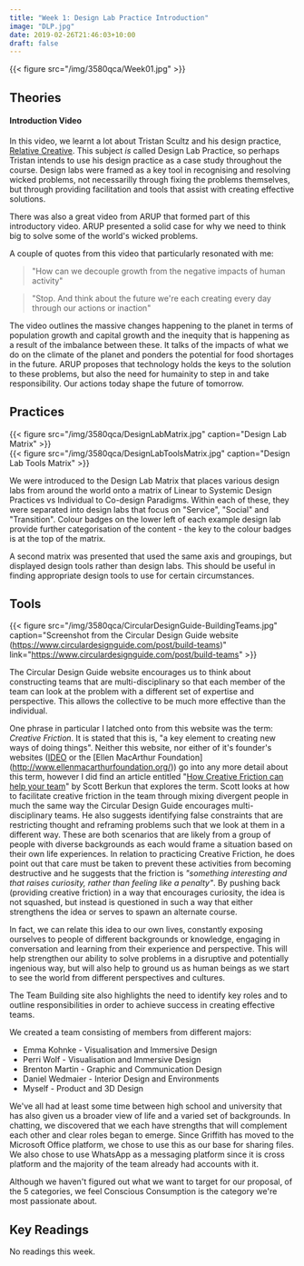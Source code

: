 ```yaml
---
title: "Week 1: Design Lab Practice Introduction"
image: "DLP.jpg"
date: 2019-02-26T21:46:03+10:00
draft: false
---
```

{{< figure src="/img/3580qca/Week01.jpg" >}}


## Theories
#### Introduction Video
In this video, we learnt a lot about Tristan Scultz and his design practice, [Relative Creative](https://relativecreative.com.au).  This subject _is_ called Design Lab Practice, so perhaps Tristan intends to use his design practice as a case study throughout the course.  Design labs were framed as a key tool in recognising and resolving wicked problems, not necessarilly through fixing the problems themselves, but through providing facilitation and tools that assist with creating effective solutions.

There was also a great video from ARUP that formed part of this introductory video.  ARUP presented a solid case for why we need to think big to solve some of the world's wicked problems.

A couple of quotes from this video that particularly resonated with me:

> "How can we decouple growth from the negative impacts of human activity"

> "Stop.  And think about the future we're each creating every day through our actions or inaction"

The video outlines the massive changes happening to the planet in terms of population growth and capital growth and the inequity that is happening as a result of the imbalance between these.  It talks of the impacts of what we do on the climate of the planet and ponders the potential for food shortages in the future.  ARUP proposes that technology holds the keys to the solution to these problems, but also the need for humainity to step in and take responsibility.  Our actions today shape the future of tomorrow.


## Practices

<div class="row">
    <div class="6u 12u$(medium)">
        {{< figure src="/img/3580qca/DesignLabMatrix.jpg" caption="Design Lab Matrix" >}}
    </div>
    <div class="6u 12u$(medium)">
        {{< figure src="/img/3580qca/DesignLabToolsMatrix.jpg" caption="Design Lab Tools Matrix" >}}
    </div>
</div>

We were introduced to the Design Lab Matrix that places various design labs from around the world onto a matrix of Linear to Systemic Design Practices vs Individual to Co-design Paradigms.  Within each of these, they were separated into design labs that focus on "Service", "Social" and "Transition".  Colour badges on the lower left of each example design lab provide further categorisation of the content - the key to the colour badges is at the top of the matrix.

A second matrix was presented that used the same axis and groupings, but displayed design tools rather than design labs.  This should be useful in finding appropriate design tools to use for certain circumstances.

## Tools 
{{< figure src="/img/3580qca/CircularDesignGuide-BuildingTeams.jpg" caption="Screenshot from the Circular Design Guide website (https://www.circulardesignguide.com/post/build-teams)" link="https://www.circulardesignguide.com/post/build-teams" >}}

The Circular Design Guide website encourages us to think about constructing teams that are multi-disciplinary so that each member of the team can look at the problem with a different set of expertise and perspective.  This allows the collective to be much more effective than the individual.

One phrase in particular I latched onto from this website was the term: _Creative Friction_.
It is stated that this is, "a key element to creating new ways of doing things".  Neither this website, nor either of it's founder's websites ([IDEO](http://www.ideo.com/) or the [Ellen MacArthur Foundation] (http://www.ellenmacarthurfoundation.org/)) go into any more detail about this term, however I did find an article entitled "[How Creative Friction can help your team](https://scottberkun.com/2018/how-creative-abrasion-helps-good-ideas/)" by Scott Berkun that explores the term.  Scott looks at how to facilitate creative friction in the team through mixing divergent people in much the same way the Circular Design Guide encourages multi-disciplinary teams.  He also suggests identifying false constraints that are restricting thought and reframing problems such that we look at them in a different way.  These are both scenarios that are likely from a group of people with diverse backgrounds as each would frame a situation based on their own life experiences.  In relation to practicing Creative Friction, he does point out that care must be taken to prevent these activities from becoming destructive and he suggests that the friction is _"something interesting and that raises curiosity, rather than feeling like a penalty"_.  By pushing back (providing creative friction) in a way that encourages curiosity, the idea is not squashed, but instead is questioned in such a way that either strengthens the idea or serves to spawn an alternate course.

In fact, we can relate this idea to our own lives, constantly exposing ourselves to people of different backgrounds or knowledge, engaging in conversation and learning from their experience and perspective.  This will help strengthen our ability to solve problems in a disruptive and potentially ingenious way, but will also help to ground us as human beings as we start to see the world from different perspectives and cultures.


The Team Building site also highlights the need to identify key roles and to outline responsibilities in order to achieve success in creating effective teams.

We created a team consisting of members from different majors:

+ Emma Kohnke - Visualisation and Immersive Design
+ Perri Wolf - Visualisation and Immersive Design
+ Brenton Martin - Graphic and Communication Design
+ Daniel Wedmaier - Interior Design and Environments
+ Myself - Product and 3D Design

We've all had at least some time between high school and university that has also given us a broader view of life and a varied set of backgrounds.  In chatting, we discovered that we each have strengths that will complement each other and clear roles began to emerge.  Since Griffith has moved to the Microsoft Office platform, we chose to use this as our base for sharing files.  We also chose to use WhatsApp as a messaging platform since it is cross platform and the majority of the team already had accounts with it.

Although we haven't figured out what we want to target for our proposal, of the 5 categories, we feel Conscious Consumption is the category we're most passionate about.



## Key Readings
No readings this week.

